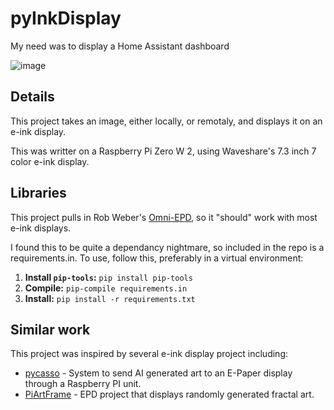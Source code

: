 # pyInkDisplay

My need was to display a Home Assistant dashboard

![image](https://github.com/user-attachments/assets/8d20875c-5dad-4961-9875-134c08eebf63)

## Details
This project takes an image, either locally, or remotaly, and displays it on an e-ink display.

This was writter on a Raspberry Pi Zero W 2, using Waveshare's 7.3 inch 7 color e-ink display.

## Libraries
This project pulls in Rob Weber's [Omni-EPD](https://github.com/robweber/omni-epd/), so it "should" work with most e-ink displays.

I found this to be quite a dependancy nightmare, so included in the repo is a requirements.in. To use, follow this, preferably in a virtual environment:

1.  **Install `pip-tools`:** `pip install pip-tools`
2.  **Compile:** `pip-compile requirements.in`
3.  **Install:** `pip install -r requirements.txt`

## Similar work
This project was inspired by several e-ink display project including:

* [pycasso](https://github.com/jezs00/pycasso) - System to send AI generated art to an E-Paper display through a Raspberry PI unit.
* [PiArtFrame](https://github.com/runezor/PiArtFrame) - EPD project that displays randomly generated fractal art.

